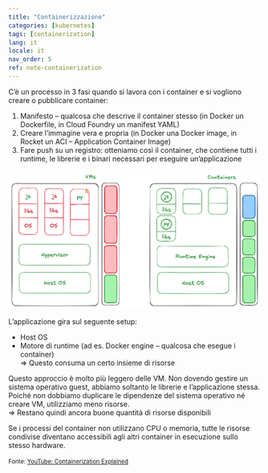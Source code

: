 ```yaml
---
title: "Containerizzazione"
categories: [kubernetes]
tags: [containerization]
lang: it
locale: it
nav_order: 5
ref: note-containerization
---
```

C’è un processo in 3 fasi quando si lavora con i container e si vogliono creare o pubblicare container:
1. Manifesto – qualcosa che descrive il container stesso (in Docker un Dockerfile, in Cloud Foundry un manifest YAML)  
2. Creare l’immagine vera e propria (in Docker una Docker image, in Rocket un ACI – Application Container Image)  
3. Fare push su un registro: otteniamo così il container, che contiene tutti i runtime, le librerie e i binari necessari per eseguire un’applicazione  

![VMs vs Containers](../../assets/images/notes/containerization/vms-vs-containers.png)

L’applicazione gira sul seguente setup:
- Host OS  
- Motore di runtime (ad es. Docker engine – qualcosa che esegue i container)  
⇒ Questo consuma un certo insieme di risorse  

Questo approccio è molto più leggero delle VM. Non dovendo gestire un sistema operativo guest, abbiamo soltanto le librerie e l’applicazione stessa. Poiché non dobbiamo duplicare le dipendenze del sistema operativo né creare VM, utilizziamo meno risorse.  
⇒ Restano quindi ancora buone quantità di risorse disponibili  

Se i processi del container non utilizzano CPU o memoria, tutte le risorse condivise diventano accessibili agli altri container in esecuzione sullo stesso hardware.

<small> Fonte: [YouTube: Containerization Explained](https://www.youtube.com/watch?v=0qotVMX-J5s)</small>